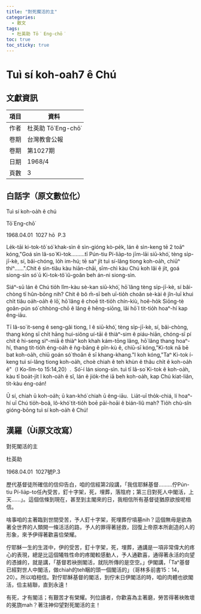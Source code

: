 ```yaml
---
title: "對死擱活的主"
categories:
  - 散文
tags:
  - 杜英助 Tō͘ Eng-chō͘
toc: true
toc_sticky: true
---
```


# Tuì sí koh-oah7 ê Chú

## 文獻資訊

| 項目 | 資料 |
|---|---|
| 作者 | 杜英助 Tō͘ Eng-chō͘ |
| 卷期 | 台灣教會公報 |
| 卷期 | 第1027期 |
| 日期 | 1968/4 |
| 頁數 | 3 |

## 白話字（原文數位化）

Tuì sí koh-oa̍h ê chú

Tō͘ Eng-chō͘

1968.04.01  1027 hō  P.3

Le̍k-tāi ki-tok-tô͘ só͘ khak-sìn ê sìn-gióng kò-pe̍k, lán ê sìn-keng tē 2 toāⁿ kóng,"Goá sìn Iâ-so͘ Ki-tok.........tī Pún-tiu Pí-lia̍p-to jīm-lāi siū-khó͘, tèng si̍p-jī-kè, sí, bâi-chóng, lo̍h im-hú; tē saⁿ ji̍t tuì sí-lâng tiong koh-oa̍h, chiūⁿ thiⁿ......".Chit ê sìn-tiâu kàu hiān-chāi, sīm-chì kàu Chú koh lâi ê ji̍t, goá siong-sìn só͘ ū Ki-tok-tô͘ iû-goân beh án-ni siong-sìn.

Siáⁿ-sū lán ê Chú tio̍h lîm-kàu sè-kan siū-khó͘, hō͘ lâng tèng si̍p-jī-kè, sí bâi-chòng tī hûn-bōng nih? Chit ê bô m̄-sī beh uī-tio̍h choân sè-kài ê jîn-luī khui chi̍t tiâu oa̍h-oa̍h ê lō͘, hō͘ lâng ê choē tit-tio̍h chín-kiù, hoê-ho̍k Siōng-tè goân-pún só͘ chhòng-chō ê lâng ê hêng-siōng, lâi hō͘ I tit-tio̍h hoaⁿ-hí kap êng-iāu.

Tī Iâ-so͘ it-seng ê seng-gâi tiong, I ê siū-khó͘, tèng si̍p-jī-kè, sí, bâi-chòng, thang kóng sī chi̍t hāng hui-siông uí-tāi ê thiàⁿ-sim ê piáu-hiān, chóng-sī pí chit ê hi-seng sìⁿ-miā ê thiàⁿ koh khah kám-tōng lâng, hō͘ lâng thang hoaⁿ-hí, thang tit-tio̍h éng-oa̍h ê ǹg-bāng ê pîn-kù ê, chiū-sī kóng,"Ki-tok nā bē bat koh-oa̍h, chiū goán só͘ thoân ê sī khang-khang."I koh kóng,"Taⁿ Ki-tok í-keng tuì sí-lâng tiong koh-oa̍h, choè chiah ê teh khùn ê thâu chi̍t ê koh-oa̍h ê"（I Ko-lîm-to 15:14,20）.  Só͘-í lán siong-sìn. tuì tī Iâ-so͘ Ki-tok ê koh-oa̍h, kàu tī boa̍t-ji̍t I koh-oa̍h ê sî, lán ê jio̍k-thé iā beh koh-oa̍h, kap Chú kiat-liân, ti̍t-kàu éng-oán!

Ū sí, chiah ū koh-oa̍h; ū kan-khó͘ chiah ū êng-iāu.  Lia̍t-uī tho̍k-chiá, lí hoaⁿ-hí uī Chú tio̍h-boâ, lô-khó͘ tit-tio̍h boē pāi-hoāi ê bián-liû mah? Tio̍h chù-sîn gióng-bōng tuì sí koh-oa̍h ê Chú!

## 漢羅（Ùi原文改寫）

對死閣活的主

杜英助

1968.04.01  1027號P.3

歷代基督徒所確信的信仰告白，咱的信經第2段講，「我信耶穌基督.........佇Pún-tiu Pí-lia̍p-to任內受苦，釘十字架，死，埋葬，落陰府；第三日對死人中閣活，上天......」。這個信條到現在，甚至到主閣來的日，我相信所有基督徒猶原欲按呢相信。

啥事咱的主著臨到世間受苦，予人釘十字架，死埋葬佇墳墓nih？這個無毋是欲為著全世界的人類開一條活活的路，予人的罪得著拯救，回復上帝原本所創造的人的形象，來予伊得著歡喜佮榮耀。

佇耶穌一生的生涯中，伊的受苦，釘十字架，死，埋葬，通講是一項非常偉大的疼心的表現，總是比這個犧牲性命的疼閣較感動人，予人通歡喜，通得著永活的向望的憑據的，就是講，「基督若袂捌閣活，就阮所傳的是空空。」伊閣講，「Taⁿ基督已經對世人中閣活，做chiah的teh睏的頭一個閣活的」（哥林多前書15：14，20）。所以咱相信。對佇耶穌基督的閣活，到佇末日伊閣活的時，咱的肉體也欲閣活，佮主結聯，直到永遠！

有死，才有閣活；有艱苦才有榮耀。列位讀者，你歡喜為主著磨，勞苦得著袂敗壞的冕旒mah？著注神仰望對死閣活的主！
